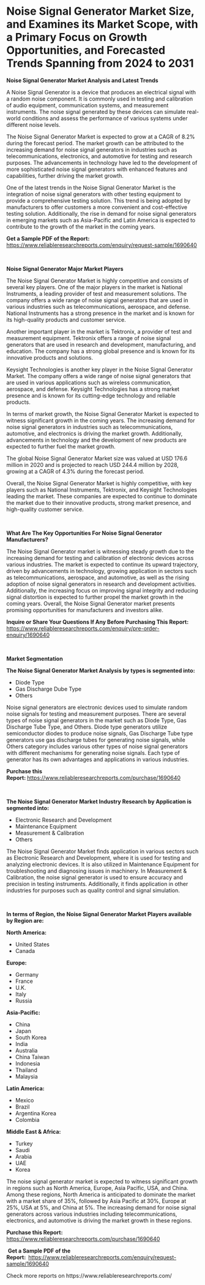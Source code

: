<p><h1>Noise Signal Generator Market Size, and Examines its Market Scope, with a Primary Focus on Growth Opportunities, and Forecasted Trends Spanning from 2024 to 2031</h1></p><p><strong>Noise Signal Generator Market Analysis and Latest Trends</strong></p>
<p><p>A Noise Signal Generator is a device that produces an electrical signal with a random noise component. It is commonly used in testing and calibration of audio equipment, communication systems, and measurement instruments. The noise signal generated by these devices can simulate real-world conditions and assess the performance of various systems under different noise levels.</p><p>The Noise Signal Generator Market is expected to grow at a CAGR of 8.2% during the forecast period. The market growth can be attributed to the increasing demand for noise signal generators in industries such as telecommunications, electronics, and automotive for testing and research purposes. The advancements in technology have led to the development of more sophisticated noise signal generators with enhanced features and capabilities, further driving the market growth.</p><p>One of the latest trends in the Noise Signal Generator Market is the integration of noise signal generators with other testing equipment to provide a comprehensive testing solution. This trend is being adopted by manufacturers to offer customers a more convenient and cost-effective testing solution. Additionally, the rise in demand for noise signal generators in emerging markets such as Asia-Pacific and Latin America is expected to contribute to the growth of the market in the coming years.</p></p>
<p><strong>Get a Sample PDF of the Report:&nbsp;</strong> <a href="https://www.reliableresearchreports.com/enquiry/request-sample/1690640">https://www.reliableresearchreports.com/enquiry/request-sample/1690640</a></p>
<p>&nbsp;</p>
<p><strong>Noise Signal Generator Major Market Players</strong></p>
<p><p>The Noise Signal Generator Market is highly competitive and consists of several key players. One of the major players in the market is National Instruments, a leading provider of test and measurement solutions. The company offers a wide range of noise signal generators that are used in various industries such as telecommunications, aerospace, and defense. National Instruments has a strong presence in the market and is known for its high-quality products and customer service.</p><p>Another important player in the market is Tektronix, a provider of test and measurement equipment. Tektronix offers a range of noise signal generators that are used in research and development, manufacturing, and education. The company has a strong global presence and is known for its innovative products and solutions.</p><p>Keysight Technologies is another key player in the Noise Signal Generator Market. The company offers a wide range of noise signal generators that are used in various applications such as wireless communication, aerospace, and defense. Keysight Technologies has a strong market presence and is known for its cutting-edge technology and reliable products.</p><p>In terms of market growth, the Noise Signal Generator Market is expected to witness significant growth in the coming years. The increasing demand for noise signal generators in industries such as telecommunications, automotive, and electronics is driving the market growth. Additionally, advancements in technology and the development of new products are expected to further fuel the market growth.</p><p>The global Noise Signal Generator Market size was valued at USD 176.6 million in 2020 and is projected to reach USD 244.4 million by 2028, growing at a CAGR of 4.3% during the forecast period.</p><p>Overall, the Noise Signal Generator Market is highly competitive, with key players such as National Instruments, Tektronix, and Keysight Technologies leading the market. These companies are expected to continue to dominate the market due to their innovative products, strong market presence, and high-quality customer service.</p></p>
<p>&nbsp;</p>
<p><strong>What Are The Key Opportunities For Noise Signal Generator Manufacturers?</strong></p>
<p><p>The Noise Signal Generator market is witnessing steady growth due to the increasing demand for testing and calibration of electronic devices across various industries. The market is expected to continue its upward trajectory, driven by advancements in technology, growing application in sectors such as telecommunications, aerospace, and automotive, as well as the rising adoption of noise signal generators in research and development activities. Additionally, the increasing focus on improving signal integrity and reducing signal distortion is expected to further propel the market growth in the coming years. Overall, the Noise Signal Generator market presents promising opportunities for manufacturers and investors alike.</p></p>
<p><strong>Inquire or Share Your Questions If Any Before Purchasing This Report:</strong> <a href="https://www.reliableresearchreports.com/enquiry/pre-order-enquiry/1690640">https://www.reliableresearchreports.com/enquiry/pre-order-enquiry/1690640</a></p>
<p>&nbsp;</p>
<p><strong>Market Segmentation</strong></p>
<p><strong>The Noise Signal Generator Market Analysis by types is segmented into:</strong></p>
<p><ul><li>Diode Type</li><li>Gas Discharge Dube Type</li><li>Others</li></ul></p>
<p><p>Noise signal generators are electronic devices used to simulate random noise signals for testing and measurement purposes. There are several types of noise signal generators in the market such as Diode Type, Gas Discharge Tube Type, and Others. Diode type generators utilize semiconductor diodes to produce noise signals, Gas Discharge Tube type generators use gas discharge tubes for generating noise signals, while Others category includes various other types of noise signal generators with different mechanisms for generating noise signals. Each type of generator has its own advantages and applications in various industries.</p></p>
<p><strong>Purchase this Report:&nbsp;</strong><a href="https://www.reliableresearchreports.com/purchase/1690640">https://www.reliableresearchreports.com/purchase/1690640</a></p>
<p>&nbsp;</p>
<p><strong>The Noise Signal Generator Market Industry Research by Application is segmented into:</strong></p>
<p><ul><li>Electronic Research and Development</li><li>Maintenance Equipment</li><li>Measurement & Calibration</li><li>Others</li></ul></p>
<p><p>The Noise Signal Generator Market finds application in various sectors such as Electronic Research and Development, where it is used for testing and analyzing electronic devices. It is also utilized in Maintenance Equipment for troubleshooting and diagnosing issues in machinery. In Measurement & Calibration, the noise signal generator is used to ensure accuracy and precision in testing instruments. Additionally, it finds application in other industries for purposes such as quality control and signal simulation.</p></p>
<p>&nbsp;</p>
<p><strong>In terms of Region, the Noise Signal Generator Market Players available by Region are:</strong></p>
<p>
    <p> <strong> North America: </strong>
        <ul>
            <li>United States</li>
            <li>Canada</li>
        </ul>
        </p> 
    <p> <strong> Europe: </strong>
        <ul>
            <li>Germany</li>
            <li>France</li>
            <li>U.K.</li>
            <li>Italy</li>
            <li>Russia</li>
        </ul>
        </p> 
    <p> <strong> Asia-Pacific: </strong>
        <ul>
            <li>China</li>
            <li>Japan</li>
            <li>South Korea</li>
            <li>India</li>
            <li>Australia</li>
            <li>China Taiwan</li>
            <li>Indonesia</li>
            <li>Thailand</li>
            <li>Malaysia</li>
        </ul>
        </p> 
    <p> <strong> Latin America: </strong>
        <ul>
            <li>Mexico</li>
            <li>Brazil</li>
            <li>Argentina Korea</li>
            <li>Colombia</li>
        </ul>
        </p> 
    <p> <strong> Middle East & Africa: </strong>
        <ul>
            <li>Turkey</li>
            <li>Saudi</li>
            <li>Arabia</li>
            <li>UAE</li>
            <li>Korea</li>
        </ul>
    </p>
    </p>
<p><p>The noise signal generator market is expected to witness significant growth in regions such as North America, Europe, Asia Pacific, USA, and China. Among these regions, North America is anticipated to dominate the market with a market share of 35%, followed by Asia Pacific at 30%, Europe at 25%, USA at 5%, and China at 5%. The increasing demand for noise signal generators across various industries including telecommunications, electronics, and automotive is driving the market growth in these regions.</p></p>
<p><strong>Purchase this Report: </strong><a href="https://www.reliableresearchreports.com/purchase/1690640">https://www.reliableresearchreports.com/purchase/1690640</a></p>
<p>&nbsp;<strong>Get a Sample PDF of the Report:&nbsp;&nbsp;</strong><a href="https://www.reliableresearchreports.com/enquiry/request-sample/1690640">https://www.reliableresearchreports.com/enquiry/request-sample/1690640</a></p>
<p><strong></strong></p>
<p>Check more reports on https://www.reliableresearchreports.com/</p>